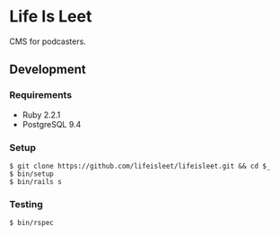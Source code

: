# Life Is Leet

CMS for podcasters.

## Development

### Requirements

  * Ruby 2.2.1
  * PostgreSQL 9.4

### Setup

    $ git clone https://github.com/lifeisleet/lifeisleet.git && cd $_
    $ bin/setup
    $ bin/rails s

### Testing

    $ bin/rspec
